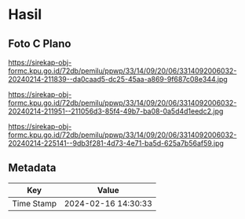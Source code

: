 # Hasil

## Foto C Plano

https://sirekap-obj-formc.kpu.go.id/72db/pemilu/ppwp/33/14/09/20/06/3314092006032-20240214-211839--da0caad5-dc25-45aa-a869-9f687c08e344.jpg

https://sirekap-obj-formc.kpu.go.id/72db/pemilu/ppwp/33/14/09/20/06/3314092006032-20240214-211951--211056d3-85f4-49b7-ba08-0a5d4d1eedc2.jpg

https://sirekap-obj-formc.kpu.go.id/72db/pemilu/ppwp/33/14/09/20/06/3314092006032-20240214-225141--9db3f281-4d73-4e71-ba5d-625a7b56af59.jpg


## Metadata

| Key        | Value               |
| ---------- | ------------------- |
| Time Stamp | 2024-02-16 14:30:33 |



